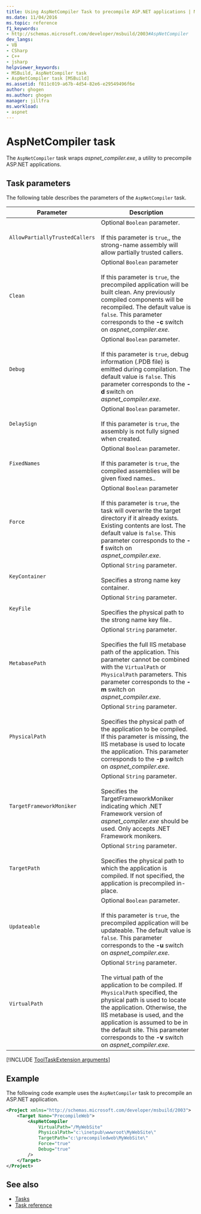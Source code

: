 ```yaml
---
title: Using AspNetCompiler Task to precompile ASP.NET applications | Microsoft Docs
ms.date: 11/04/2016
ms.topic: reference
f1_keywords:
- http://schemas.microsoft.com/developer/msbuild/2003#AspNetCompiler
dev_langs:
- VB
- CSharp
- C++
- jsharp
helpviewer_keywords:
- MSBuild, AspNetCompiler task
- AspNetCompiler task [MSBuild]
ms.assetid: f811c019-a67b-4d54-82e6-e29549496f6e
author: ghogen
ms.author: ghogen
manager: jillfra
ms.workload:
- aspnet
---
```

# AspNetCompiler task

The `AspNetCompiler` task wraps *aspnet_compiler.exe*, a utility to precompile ASP.NET applications.

## Task parameters

The following table describes the parameters of the `AspNetCompiler` task.

|Parameter|Description|
|---------------|-----------------|
|`AllowPartiallyTrustedCallers`|Optional `Boolean` parameter.<br /><br /> If this parameter is `true`,, the strong-name assembly will allow partially trusted callers.|
|`Clean`|Optional `Boolean` parameter<br /><br /> If this parameter is `true`, the precompiled application will be built clean. Any previously compiled components will be recompiled. The default value is `false`. This parameter corresponds to the **-c** switch on *aspnet_compiler.exe*.|
|`Debug`|Optional `Boolean` parameter.<br /><br /> If this parameter is `true`, debug information (.PDB file) is emitted during compilation. The default value is `false`. This parameter corresponds to the **-d** switch on *aspnet_compiler.exe*.|
|`DelaySign`|Optional `Boolean` parameter.<br /><br /> If this parameter is `true`, the assembly is not fully signed when created.|
|`FixedNames`|Optional `Boolean` parameter.<br /><br /> If this parameter is `true`, the compiled assemblies will be given fixed names..|
|`Force`|Optional `Boolean` parameter<br /><br /> If this parameter is `true`, the task will overwrite the target directory if it already exists. Existing contents are lost. The default value is `false`. This parameter corresponds to the **-f** switch on *aspnet_compiler.exe*.|
|`KeyContainer`|Optional `String` parameter.<br /><br /> Specifies a strong name key container.|
|`KeyFile`|Optional `String` parameter.<br /><br /> Specifies the physical path to the strong name key file..|
|`MetabasePath`|Optional `String` parameter.<br /><br /> Specifies the full IIS metabase path of the application. This parameter cannot be combined with the `VirtualPath` or `PhysicalPath` parameters. This parameter corresponds to the **-m** switch on *aspnet_compiler.exe*.|
|`PhysicalPath`|Optional `String` parameter.<br /><br /> Specifies the physical path of the application to be compiled. If this parameter is missing, the IIS metabase is used to locate the application. This parameter corresponds to the **-p** switch on *aspnet_compiler.exe*.|
|`TargetFrameworkMoniker`|Optional `String` parameter.<br /><br /> Specifies the TargetFrameworkMoniker indicating which .NET Framework version of *aspnet_compiler.exe* should be used. Only accepts .NET Framework monikers.|
|`TargetPath`|Optional `String` parameter.<br /><br /> Specifies the physical path to which the application is compiled. If not specified, the application is precompiled in-place.|
|`Updateable`|Optional `Boolean` parameter.<br /><br /> If this parameter is `true`, the precompiled application will be updateable.  The default value is `false`. This parameter corresponds to the **-u** switch on *aspnet_compiler.exe*.|
|`VirtualPath`|Optional `String` parameter.<br /><br /> The virtual path of the application to be compiled. If `PhysicalPath` specified, the physical path is used to locate the application. Otherwise, the IIS metabase is used, and the application is assumed to be in the default site. This parameter corresponds to the **-v** switch on *aspnet_compiler.exe*.|

[!INCLUDE [ToolTaskExtension arguments](includes/tooltaskextension-base-params.md)]

## Example

The following code example uses the `AspNetCompiler` task to precompile an ASP.NET application.

```xml
<Project xmlns="http://schemas.microsoft.com/developer/msbuild/2003">
    <Target Name="PrecompileWeb">
        <AspNetCompiler
            VirtualPath="/MyWebSite"
            PhysicalPath="c:\inetpub\wwwroot\MyWebSite\"
            TargetPath="c:\precompiledweb\MyWebSite\"
            Force="true"
            Debug="true"
        />
    </Target>
</Project>
```

## See also

* [Tasks](../msbuild/msbuild-tasks.md)
* [Task reference](../msbuild/msbuild-task-reference.md)

